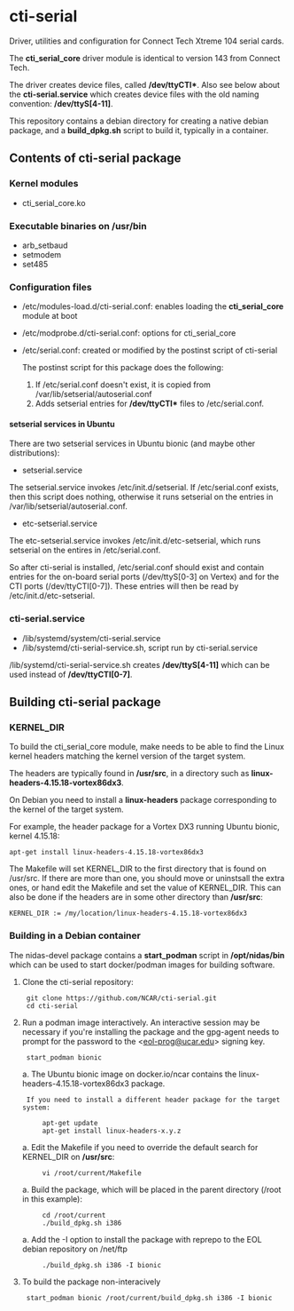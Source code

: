 # cti-serial
Driver, utilities and configuration for Connect Tech Xtreme 104 serial cards.

The **cti_serial_core** driver module is identical to version 143 from Connect Tech.

The driver creates device files, called **/dev/ttyCTI\***.  Also see below about the **cti-serial.service** which creates device files with the old naming convention: **/dev/ttyS[4-11]**.

This repository contains a debian directory for creating a native debian package, and a **build_dpkg.sh** script to build it, typically in a container.

## Contents of cti-serial package

### Kernel modules
- cti_serial_core.ko

### Executable binaries on /usr/bin
- arb_setbaud
- setmodem
- set485

### Configuration files
- /etc/modules-load.d/cti-serial.conf: enables loading the **cti_serial_core** module at boot
- /etc/modprobe.d/cti-serial.conf: options for cti_serial_core
- /etc/serial.conf: created or modified by the postinst script of cti-serial

    The postinst script for this package does the following:
    1. If /etc/serial.conf doesn't exist, it is copied from /var/lib/setserial/autoserial.conf
    2. Adds setserial entries for **/dev/ttyCTI\*** files to /etc/serial.conf.

#### setserial services in Ubuntu
There are two setserial services in Ubuntu bionic (and maybe other distributions):

- setserial.service

The setserial.service invokes /etc/init.d/setserial.  If /etc/serial.conf exists, then this
script does nothing, otherwise it runs setserial on the entries in /var/lib/setserial/autoserial.conf.

- etc-setserial.service

The etc-setserial.service invokes /etc/init.d/etc-setserial, which runs setserial on the entires in /etc/serial.conf.

So after cti-serial is installed, /etc/serial.conf should exist
and contain entries for the on-board serial ports
(/dev/ttyS[0-3] on Vertex) and for the CTI ports (/dev/ttyCTI[0-7]).
These entries will then be read by /etc/init.d/etc-setserial.

### cti-serial.service
- /lib/systemd/system/cti-serial.service
- /lib/systemd/cti-serial-service.sh, script run by cti-serial.service

/lib/systemd/cti-serial-service.sh creates **/dev/ttyS[4-11]** which can be used instead of **/dev/ttyCTI[0-7]**.
        
## Building cti-serial package

### KERNEL_DIR
To build the cti_serial_core module, make needs to be able to find the Linux kernel headers matching the kernel version of the target system.

The headers are typically found in **/usr/src**, in a directory such as **linux-headers-4.15.18-vortex86dx3**.

On Debian you need to install a **linux-headers** package corresponding to the kernel of the target system.  

For example, the header package for a Vortex DX3 running Ubuntu bionic, kernel 4.15.18:

    apt-get install linux-headers-4.15.18-vortex86dx3

The Makefile will set KERNEL_DIR to the first directory that is found on /usr/src.  If there are more than one, you should move or uninstsall the extra ones, or hand edit the Makefile and set the value of KERNEL_DIR. This can also be done if the headers are in some other directory than **/usr/src**:

    KERNEL_DIR := /my/location/linux-headers-4.15.18-vortex86dx3 

### Building in a Debian container
The nidas-devel package contains a **start_podman** script in **/opt/nidas/bin** which can be used to start docker/podman images for building software.

1. Clone the cti-serial repository:

        git clone https://github.com/NCAR/cti-serial.git
        cd cti-serial

1. Run a podman image interactively.  An interactive session may be necessary if you're installing
the package and the gpg-agent needs to prompt for the password to the \<eol-prog@ucar.edu\> signing key.

        start_podman bionic

    a. The Ubuntu bionic image on docker.io/ncar contains the linux-headers-4.15.18-vortex86dx3 package.

        If you need to install a different header package for the target system:

            apt-get update 
            apt-get install linux-headers-x.y.z

    a. Edit the Makefile if you need to override the default search for KERNEL_DIR on **/usr/src**:

            vi /root/current/Makefile

    a. Build the package, which will be placed in the parent directory (/root in this example):

            cd /root/current
            ./build_dpkg.sh i386

    a. Add the -I option to install the package with reprepo to the EOL debian repository on /net/ftp

            ./build_dpkg.sh i386 -I bionic

1. To build the package non-interacively

        start_podman bionic /root/current/build_dpkg.sh i386 -I bionic
